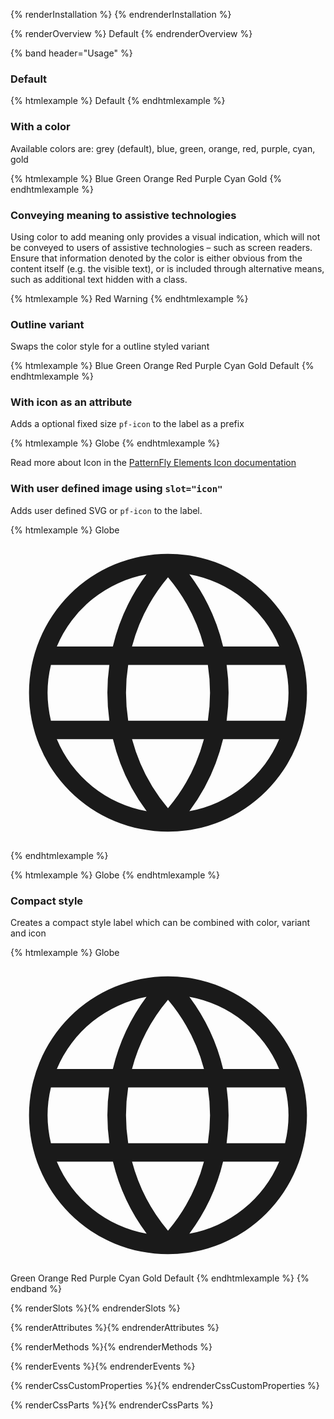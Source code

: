{% renderInstallation %} {% endrenderInstallation %}

{% renderOverview %}
  <pf-label>Default</pf-label>
{% endrenderOverview %}

{% band header="Usage" %}
  ### Default
  {% htmlexample %}
  <pf-label>Default</pf-label>
  {% endhtmlexample %}

  ### With a color
  Available colors are: grey (default), blue, green, orange, red, purple, cyan, gold

  {% htmlexample %}
  <pf-label color="blue">Blue</pf-label>
  <pf-label color="green">Green</pf-label>
  <pf-label color="orange">Orange</pf-label>
  <pf-label color="red">Red</pf-label>
  <pf-label color="purple">Purple</pf-label>
  <pf-label color="cyan">Cyan</pf-label>
  <pf-label color="gold">Gold</pf-label>
  {% endhtmlexample %}

  <div class="callout">

  ### Conveying meaning to assistive technologies
  Using color to add meaning only provides a visual indication, which will not be conveyed to users of assistive technologies – such as screen readers. Ensure that information denoted by the color is either obvious from the content itself (e.g. the visible text), or is included through alternative means, such as additional text hidden with a class. 

  </div>

  {% htmlexample %}
  <pf-label color="red">
    Red <span class="visually-hidden-class">Warning</span>
  </pf-label>
  {% endhtmlexample %}

  ### Outline variant
  Swaps the color style for a outline styled variant

  {% htmlexample %}
  <pf-label variant="outline" color="blue">Blue</pf-label>
  <pf-label variant="outline" color="green">Green</pf-label>
  <pf-label variant="outline" color="orange">Orange</pf-label>
  <pf-label variant="outline" color="red">Red</pf-label>
  <pf-label variant="outline" color="purple">Purple</pf-label>
  <pf-label variant="outline" color="cyan">Cyan</pf-label>
  <pf-label variant="outline" color="gold">Gold</pf-label>
  <pf-label variant="outline">Default</pf-label>
  {% endhtmlexample %}

  ### With icon as an attribute
  Adds a optional fixed size `pf-icon` to the label as a prefix

  {% htmlexample %}
  <pf-label color="blue" icon="globe">Globe</pf-label>
  {% endhtmlexample %}

  Read more about Icon in the [PatternFly Elements Icon documentation](https://patternflyelements.org/components/icon)

  ### With user defined image using `slot="icon"`
  Adds user defined SVG or `pf-icon` to the label.

  {% htmlexample %}
  <pf-label color="blue">Globe
    <svg slot="icon"
         viewBox="0 0 17 17"
         xmlns="http://www.w3.org/2000/svg"
         fill="currentColor"
         aria-hidden="true"
         role="img">
      <path d="M8.5,1A7.5,7.5,0,1,0,16,8.5,7.508,7.508,0,0,0,8.5,1Zm0,13.731a9.636,9.636,0,0,1-1.941-3.724H10.44A9.647,9.647,0,0,1,8.5,14.731ZM6.352,10.007A9.688,9.688,0,0,1,6.351,7h4.3a9.75,9.75,0,0,1,0,3.007ZM2,8.5A6.45,6.45,0,0,1,2.182,7H5.335a10.741,10.741,0,0,0,0,3.007H2.182A6.515,6.515,0,0,1,2,8.5ZM10.442,6H6.557A9.636,9.636,0,0,1,8.5,2.268,9.625,9.625,0,0,1,10.442,6Zm1.222,1h3.154a6.268,6.268,0,0,1,0,3.007H11.663A10.779,10.779,0,0,0,11.664,7ZM14.5,6H11.474A10.619,10.619,0,0,0,9.653,2.109,6.513,6.513,0,0,1,14.5,6ZM7.341,2.109A10.61,10.61,0,0,0,5.524,6H2.5A6.521,6.521,0,0,1,7.341,2.109ZM2.5,11.007H5.528a10.6,10.6,0,0,0,1.821,3.887A6.5,6.5,0,0,1,2.5,11.007Zm7.153,3.884a10.6,10.6,0,0,0,1.819-3.884H14.5A6.518,6.518,0,0,1,9.653,14.891Z"/>
    </svg>
  </pf-label>
  {% endhtmlexample %}

  {% htmlexample %}
  <pf-label color="blue">Globe
    <pf-icon slot="icon" icon="globe" size="sm"></pf-icon>
  </pf-label>
  {% endhtmlexample %}

  ### Compact style
  Creates a compact style label which can be combined with color, variant and icon

  {% htmlexample %}
  <pf-label compact color="blue">Globe
    <svg slot="icon"
         xmlns="http://www.w3.org/2000/svg"
         viewBox="0 0 17 17"
         fill="currentColor"
         aria-hidden="true"
         role="img">
       <path d="M8.5,1A7.5,7.5,0,1,0,16,8.5,7.508,7.508,0,0,0,8.5,1Zm0,13.731a9.636,9.636,0,0,1-1.941-3.724H10.44A9.647,9.647,0,0,1,8.5,14.731ZM6.352,10.007A9.688,9.688,0,0,1,6.351,7h4.3a9.75,9.75,0,0,1,0,3.007ZM2,8.5A6.45,6.45,0,0,1,2.182,7H5.335a10.741,10.741,0,0,0,0,3.007H2.182A6.515,6.515,0,0,1,2,8.5ZM10.442,6H6.557A9.636,9.636,0,0,1,8.5,2.268,9.625,9.625,0,0,1,10.442,6Zm1.222,1h3.154a6.268,6.268,0,0,1,0,3.007H11.663A10.779,10.779,0,0,0,11.664,7ZM14.5,6H11.474A10.619,10.619,0,0,0,9.653,2.109,6.513,6.513,0,0,1,14.5,6ZM7.341,2.109A10.61,10.61,0,0,0,5.524,6H2.5A6.521,6.521,0,0,1,7.341,2.109ZM2.5,11.007H5.528a10.6,10.6,0,0,0,1.821,3.887A6.5,6.5,0,0,1,2.5,11.007Zm7.153,3.884a10.6,10.6,0,0,0,1.819-3.884H14.5A6.518,6.518,0,0,1,9.653,14.891Z"/>
   </svg>
  </pf-label>
  <pf-label compact color="green">Green</pf-label>
  <pf-label compact variant="outline" color="orange">Orange</pf-label>
  <pf-label compact color="red" icon="globe">Red</pf-label>
  <pf-label compact variant="outline" color="purple">Purple</pf-label>
  <pf-label compact color="cyan">Cyan</pf-label>
  <pf-label compact variant="outline" color="gold">Gold <pf-icon slot="icon" icon="globe" size="sm"></pf-icon></pf-label>
  <pf-label compact>Default</pf-label>
  {% endhtmlexample %}
{% endband %}

{% renderSlots %}{% endrenderSlots %}

{% renderAttributes %}{% endrenderAttributes %}

{% renderMethods %}{% endrenderMethods %}

{% renderEvents %}{% endrenderEvents %}

{% renderCssCustomProperties %}{% endrenderCssCustomProperties %}

{% renderCssParts %}{% endrenderCssParts %}
